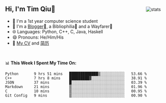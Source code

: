 <p>
<img src="https://github-readme-stats.vercel.app/api?username=qyxtim&show_icons=true" alt="stats" align="right" style="padding-top:20px"/>
</p>

## Hi, I'm Tim Qiu👋

- 🔭 I'm a 1st year computer science student
- 🌱 I'm a [Blogger](https://blog.blinkstar.cn)📝, a Bibliophilia📕 and a Wayfarer🚶
- 🌐 Languages: Python, C++, C, Java, Haskell
- 😄 Pronouns: He/Him/His
- 📄 [My CV](./cv.pdf) and [简历](./cv-ch.pdf)

<br>

📊 **This Week I Spent My Time On:**
<!--START_SECTION:waka-->

```text
Python       9 hrs 51 mins   █████████████▒░░░░░░░░░░░   53.66 %
C++          7 hrs 8 mins    █████████▓░░░░░░░░░░░░░░░   38.91 %
JSON         37 mins         █░░░░░░░░░░░░░░░░░░░░░░░░   03.39 %
Markdown     21 mins         ▒░░░░░░░░░░░░░░░░░░░░░░░░   01.96 %
C            10 mins         ▒░░░░░░░░░░░░░░░░░░░░░░░░   00.95 %
Git Config   9 mins          ▒░░░░░░░░░░░░░░░░░░░░░░░░   00.90 %
```

<!--END_SECTION:waka-->
